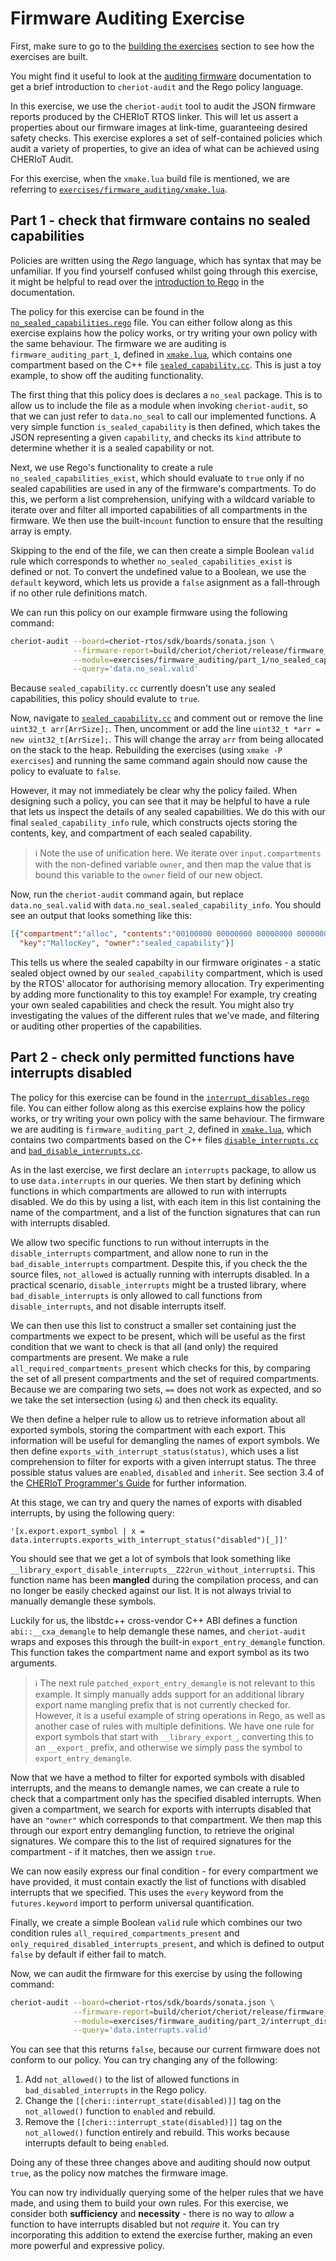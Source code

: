 <!--
Copyright lowRISC Contributors.
SPDX-License-Identifier: Apache-2.0
-->
# Firmware Auditing Exercise

First, make sure to go to the [building the exercises][] section to see how the exercises are built.

[building the exercises]: ../README.md#building-the-exercises

You might find it useful to look at the [auditing firmware][] documentation to get a brief introduction to `cheriot-audit` and the Rego policy language.

[auditing firmware]: ../../doc/auditing-firmware.md

In this exercise, we use the `cheriot-audit` tool to audit the JSON firmware reports produced by the CHERIoT RTOS linker.
This will let us assert a properties about our firmware images at link-time, guaranteeing desired safety checks.
This exercise explores a set of self-contained policies which audit a variety of properties, to give an idea of what can be achieved using CHERIoT Audit.

For this exercise, when the `xmake.lua` build file is mentioned, we are referring to [`exercises/firmware_auditing/xmake.lua`][].

[`exercises/firmware_auditing/xmake.lua`]: ../../exercises/firmware_auditing/xmake.lua

## Part 1 - check that firmware contains no sealed capabilities

Policies are written using the *Rego* language, which has syntax that may be unfamiliar.
If you find yourself confused whilst going through this exercise, it might be helpful to read over the [introduction to Rego][] in the documentation.

[introduction to Rego]: ../../doc/auditing-firmware.md#a-quick-introduction-to-rego

The policy for this exercise can be found in the [`no_sealed_capabilities.rego`][] file.
You can either follow along as this exercise explains how the policy works, or try writing your own policy with the same behaviour.
The firmware we are auditing is `firmware_auditing_part_1`, defined in [`xmake.lua`][], which contains one compartment based on the C++ file [`sealed_capability.cc`][].
This is just a toy example, to show off the auditing functionality.

[`no_sealed_capabilities.rego`]:  ../../exercises/firmware_auditing/part_1/no_sealed_capabilities.rego
[`xmake.lua`]: ../../exercises/firmware_auditing/xmake.lua
[`sealed_capability.cc`]:  ../../exercises/firmware_auditing/part_1/sealed_capability.cc

The first thing that this policy does is declares a `no_seal` package.
This is to allow us to include the file as a module when invoking `cheriot-audit`, so that we can just refer to `data.no_seal` to call our implemented functions.
A very simple function `is_sealed_capability` is then defined, which takes the JSON representing a given `capability`, and checks its `kind` attribute to determine whether it is a sealed capability or not.

Next, we use Rego's functionality to create a rule `no_sealed_capabilities_exist`, which should evaluate to `true` only if no sealed capabilities are used in any of the firmware's compartments.
To do this, we perform a list comprehension, unifying with a wildcard variable to iterate over and filter all imported capabilities of all compartments in the firmware.
We then use the built-in`count` function to ensure that the resulting array is empty.

Skipping to the end of the file, we can then create a simple Boolean `valid` rule which corresponds to whether `no_sealed_capabilities_exist` is defined or not.
To convert the undefined value to a Boolean, we use the `default` keyword, which lets us provide a `false` asignment as a fall-through if no other rule definitions match.

We can run this policy on our example firmware using the following command:

```sh
cheriot-audit --board=cheriot-rtos/sdk/boards/sonata.json \
              --firmware-report=build/cheriot/cheriot/release/firmware_auditing_part_1.json \
              --module=exercises/firmware_auditing/part_1/no_sealed_capabilities.rego \
              --query='data.no_seal.valid'
```

Because `sealed_capability.cc` currently doesn't use any sealed capabilities, this policy should evalute to `true`.

Now, navigate to [`sealed_capability.cc`][] and comment out or remove the line `uint32_t arr[ArrSize];`.
Then, uncomment or add the line `uint32_t *arr = new uint32_t[ArrSize];`.
This will change the array `arr` from being allocated on the stack to the heap.
Rebuilding the exercises (using `xmake -P exercises`) and running the same command again should now cause the policy to evaluate to `false`.

[`sealed_capability.cc`]: ../../exercises/firmware_auditing/part_1/sealed_capability.cc

However, it may not immediately be clear why the policy failed.
When designing such a policy, you can see that it may be helpful to have a rule that lets us inspect the details of any sealed capabilities.
We do this with our final `sealed_capability_info` rule, which constructs ojects storing the contents, key, and compartment of each sealed capability.

> ℹ️ Note the use of unification here.
> We iterate over `input.compartments` with the non-defined variable `owner`, and then map the value that is bound this variable to the `owner` field of our new object.

Now, run the `cheriot-audit` command again, but replace `data.no_seal.valid` with `data.no_seal.sealed_capability_info`.
You should see an output that looks something like this:

```json
[{"compartment":"alloc", "contents":"00100000 00000000 00000000 00000000 00000000 00000000",
  "key":"MallocKey", "owner":"sealed_capability"}]
```

This tells us where the sealed capabilty in our firmware originates - a static sealed object owned by our `sealed_capability` compartment, which is used by the RTOS' allocator for authorising memory allocation.
Try experimenting by adding more functionality to this toy example!
For example, try creating your own sealed capabilities and check the result.
You might also try investigating the values of the different rules that we've made, and filtering or auditing other properties of the capabilities.

## Part 2 - check only permitted functions have interrupts disabled

The policy for this exercise can be found in the [`interrupt_disables.rego`] file.
You can either follow along as this exercise explains how the policy works, or try writing your own policy with the same behaviour.
The firmware we are auditing is `firmware_auditing_part_2`, defined in [`xmake.lua`][], which contains two compartments based on the C++ files [`disable_interrupts.cc`][] and [`bad_disable_interrupts.cc`][].

[`interrupt_disables.rego`]: ../../exercises/firmware_auditing/part_2/interrupt_disables.rego
[`xmake.lua`]: ../../exercises/firmware_auditing/xmake.lua
[`disable_interrupts.cc`]: ../../exercises/firmware_auditing/part_2/disable_interrupts.cc
[`bad_disable_interrupts.cc`]: ../../exercises/firmware_auditing/part_2/bad_disable_interrupts.cc

As in the last exercise, we first declare an `interrupts` package, to allow us to use `data.interrupts` in our queries.
We then start by defining which functions in which compartments are allowed to run with interrupts disabled.
We do this by using a list, with each item in this list containing the name of the compartment, and a list of the function signatures that can run with interrupts disabled.

We allow two specific functions to run without interrupts in the `disable_interrupts` compartment, and allow none to run in the `bad_disable_interrupts` compartment.
Despite this, if you check the the source files, `not_allowed` is actually running with interrupts disabled.
In a practical scenario, `disable_interrupts` might be a trusted library, where `bad_disable_interrupts` is only allowed to call functions from `disable_interrupts`, and not disable interrupts itself.

We can then use this list to construct a smaller set containing just the compartments we expect to be present, which will be useful as the first condition that we want to check is that all (and only) the required compartments are present.
We make a rule `all_required_compartments_present` which checks for this, by comparing the set of all present compartments and the set of required compartments.
Because we are comparing two sets, `==` does not work as expected, and so we take the set intersection (using `&`) and then check its equality.

We then define a helper rule to allow us to retrieve information about all exported symbols, storing the compartment with each export.
This information will be useful for demangling the names of export symbols.
We then define `exports_with_interrupt_status(status)`, which uses a list comprehension to filter for exports with a given interrupt status.
The three possible status values are `enabled`, `disabled` and `inherit`. See section 3.4 of the [CHERIoT Programmer's Guide][] for further information.

[CHERIoT Programmer's Guide]: https://cheriot.org/book/language_extensions.html#_interrupt_state_control

At this stage, we can try and query the names of exports with disabled interrupts, by using the following query:

```
'[x.export.export_symbol | x = data.interrupts.exports_with_interrupt_status("disabled")[_]]'
```

You should see that we get a lot of symbols that look something like `__library_export_disable_interrupts__Z22run_without_interruptsi`.
This function name has been **mangled** during the compilation process, and can no longer be easily checked against our list.
It is not always trivial to manually demangle these symbols.

Luckily for us, the libstdc++ cross-vendor C++ ABI defines a function `abi::__cxa_demangle` to help demangle these names, and `cheriot-audit` wraps and exposes this through the built-in `export_entry_demangle` function.
This function takes the compartment name and export symbol as its two arguments.

> ℹ️ The next rule `patched_export_entry_demangle` is not relevant to this example.
> It simply manually adds support for an additional library export name mangling prefix that is not currently checked for.
> However, it is a useful example of string operations in Rego, as well as another case of rules with multiple definitions.
> We have one rule for export symbols that start with `__library_export_`, converting this to an `__export_` prefix, and otherwise we simply pass the symbol to `export_entry_demangle`.

Now that we have a method to filter for exported symbols with disabled interrupts, and the means to demangle names, we can create a rule to check that a compartment only has the specified disabled interrupts.
When given a compartment, we search for exports with interrupts disabled that have an `"owner"` which corresponds to that compartment.
We then map this through our export entry demangling function, to retrieve the original signatures.
We compare this to the list of required signatures for the compartment - if it matches, then we assign `true`.

We can now easily express our final condition - for every compartment we have provided, it must contain exactly the list of functions with disabled interrupts that we specified.
This uses the `every` keyword from the `futures.keyword` import to perform universal quantification.

Finally, we create a simple Boolean `valid` rule which combines our two condition rules `all_required_compartments_present` and `only_required_disabled_interrupts_present`, and which is defined to output `false` by default if either fail to match.

Now, we can audit the firmware for this exercise by using the following command:
```sh
cheriot-audit --board=cheriot-rtos/sdk/boards/sonata.json \
              --firmware-report=build/cheriot/cheriot/release/firmware_auditing_part_2.json \
              --module=exercises/firmware_auditing/part_2/interrupt_disables.rego \
              --query='data.interrupts.valid'
```

You can see that this returns `false`, because our current firmware does not conform to our policy. You can try changing any of the following:

1. Add `not_allowed()` to the list of allowed functions in `bad_disabled_interrupts` in the Rego policy.
2. Change the `[[cheri::interrupt_state(disabled)]]` tag on the `not_allowed()` function to `enabled` and rebuild.
3. Remove the `[[cheri::interrupt_state(disabled)]]` tag on the `not_allowed()` function entirely and rebuild.
This works because interrupts default to being `enabled`.

Doing any of these three changes above and auditing should now output `true`, as the policy now matches the firmware image.

You can now try individually querying some of the helper rules that we have made, and using them to build your own rules.
For this exercise, we consider both **sufficiency** and **necessity** - there is no way to *allow* a function to have interrupts disabled but not *require* it.
You can try incorporating this addition to extend the exercise further, making an even more powerful and expressive policy.
